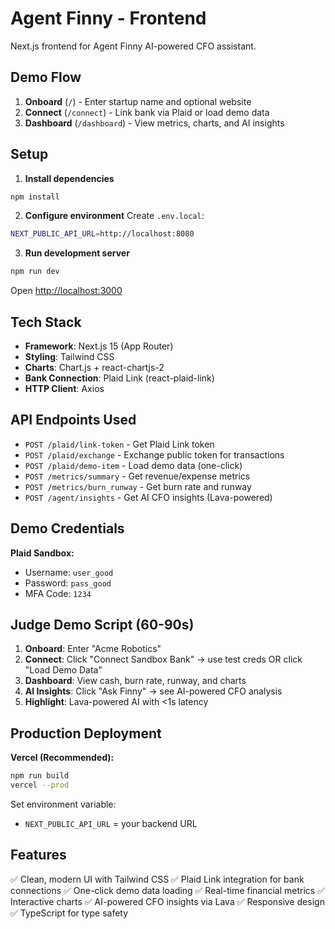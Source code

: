 # Agent Finny - Frontend

Next.js frontend for Agent Finny AI-powered CFO assistant.

## Demo Flow

1. **Onboard** (`/`) - Enter startup name and optional website
2. **Connect** (`/connect`) - Link bank via Plaid or load demo data
3. **Dashboard** (`/dashboard`) - View metrics, charts, and AI insights

## Setup

1. **Install dependencies**
```bash
npm install
```

2. **Configure environment**
Create `.env.local`:
```bash
NEXT_PUBLIC_API_URL=http://localhost:8080
```

3. **Run development server**
```bash
npm run dev
```

Open [http://localhost:3000](http://localhost:3000)

## Tech Stack

- **Framework**: Next.js 15 (App Router)
- **Styling**: Tailwind CSS
- **Charts**: Chart.js + react-chartjs-2
- **Bank Connection**: Plaid Link (react-plaid-link)
- **HTTP Client**: Axios

## API Endpoints Used

- `POST /plaid/link-token` - Get Plaid Link token
- `POST /plaid/exchange` - Exchange public token for transactions
- `POST /plaid/demo-item` - Load demo data (one-click)
- `POST /metrics/summary` - Get revenue/expense metrics
- `POST /metrics/burn_runway` - Get burn rate and runway
- `POST /agent/insights` - Get AI CFO insights (Lava-powered)

## Demo Credentials

**Plaid Sandbox:**
- Username: `user_good`
- Password: `pass_good`
- MFA Code: `1234`

## Judge Demo Script (60-90s)

1. **Onboard**: Enter "Acme Robotics"
2. **Connect**: Click "Connect Sandbox Bank" → use test creds OR click "Load Demo Data"
3. **Dashboard**: View cash, burn rate, runway, and charts
4. **AI Insights**: Click "Ask Finny" → see AI-powered CFO analysis
5. **Highlight**: Lava-powered AI with <1s latency

## Production Deployment

**Vercel (Recommended):**
```bash
npm run build
vercel --prod
```

Set environment variable:
- `NEXT_PUBLIC_API_URL` = your backend URL

## Features

✅ Clean, modern UI with Tailwind CSS
✅ Plaid Link integration for bank connections
✅ One-click demo data loading
✅ Real-time financial metrics
✅ Interactive charts
✅ AI-powered CFO insights via Lava
✅ Responsive design
✅ TypeScript for type safety
